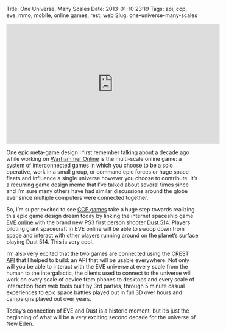 Title: One Universe, Many Scales
Date: 2013-01-10 23:19
Tags: api, ccp, eve, mmo, mobile, online games, rest, web
Slug: one-universe-many-scales

<p>
<div class="flex-video widescreen"><iframe width="560" height="315" src="http://www.youtube.com/embed/45mlVuLs_Nw" frameborder="0" allowfullscreen></iframe></div>
</p>

One epic meta-game design I first remember talking about a decade ago
while working on [Warhammer Online][] is the multi-scale online game: a
system of interconnected games in which you choose to be a solo
operative, work in a small group, or command epic forces or huge space
fleets and influence a single universe however you choose to contribute.
It’s a recurring game design meme that I’ve talked about several times
since and I’m sure many others have had similar discussions around the
globe ever since multiple computers were connected together.

So, I’m super excited to see [<span class="caps">CCP</span> games][]
take a huge step towards realizing this epic game design dream today by
linking the internet spaceship game [<span class="caps">EVE</span>
online][] with the brand new <span class="caps">PS3</span> first person
shooter [Dust 514][]. Players piloting giant spacecraft in
<span class="caps">EVE</span> online will be able to swoop down from
space and interact with other players running around on the planet’s
surface playing Dust 514. This is very cool.

I’m also very excited that the two games are connected using the
[<span class="caps">CREST</span> <span class="caps">API</span>][] that I
helped to build: an <span class="caps">API</span> that will be usable
everywhere. Not only will you be able to interact with the
<span class="caps">EVE</span> universe at every scale from the human to
the intergalactic, the clients used to connect to the universe will work
on every scale of device from phones to desktops and every scale of
interaction from web tools built by 3rd parties, through 5 minute casual
experiences to epic space battles played out in full 3D over hours and
campaigns played out over years.

Today’s connection of <span class="caps">EVE</span> and Dust is a
historic moment, but it’s just the beginning of what will be a very
exciting second decade for the universe of New Eden.

  [Warhammer Online]: http://massively.joystiq.com/2011/07/12/the-game-archaeologist-and-the-what-ifs-climaxs-warhammer-onli/
  [<span class="caps">CCP</span> games]: http://www.ccpgames.com/en/home
  [<span class="caps">EVE</span> online]: http://www.eveonline.com/
  [Dust 514]: http://www.dust514.com/
  [<span class="caps">CREST</span> <span class="caps">API</span>]: http://wiki.eveonline.com/en/wiki/CREST_Documentation#CREST

